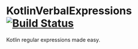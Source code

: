 # KotlinVerbalExpressions [![Build Status](https://travis-ci.org/zsmb13/KotlinVerbalExpressions.svg?branch=master)](https://travis-ci.org/zsmb13/KotlinVerbalExpressions)

Kotlin regular expressions made easy.
